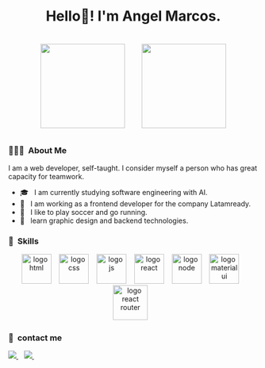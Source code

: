
<h1 align="center">Hello👋! I'm Angel Marcos.<h1/>
<p align="center">
  <img  height="170px" src="https://github-readme-stats.vercel.app/api?username=angelMarcosCastilla&theme=buefy&show_icons=true" />  &nbsp; &nbsp;
  <img   height="170px" src="https://github-readme-stats.vercel.app/api/top-langs/?username=angelMarcosCastilla&theme=buefy&layout=compact" />
</p>

<h3> 👨🏻‍💻 &nbsp;About Me </h3>
<p>I am a web developer, self-taught. I consider myself a person who has great capacity for teamwork.</p>

- 🎓 &nbsp; I am currently studying software engineering with AI.
- 💼 &nbsp; I am working as a frontend developer for the company Latamready.
- 🏃 &nbsp; I like to play soccer and go running.
- 🎯 &nbsp; learn graphic design and backend technologies.
<h3> 🏅 &nbsp;Skills</h3>
<p align="center">
  <img src="https://res.cloudinary.com/dggsqddcf/image/upload/v1669404629/html5_hbxhqt.svg" alt="logo html" width="60">&nbsp; &nbsp;
  <img src="https://res.cloudinary.com/dggsqddcf/image/upload/v1669404629/css_fn5m4n.svg" alt="logo css" width="60">&nbsp; &nbsp;
  <img src="https://res.cloudinary.com/dggsqddcf/image/upload/v1669404629/javascript_wxnved.svg" alt="logo js" width="60">&nbsp; &nbsp;
   <img src="https://res.cloudinary.com/dggsqddcf/image/upload/v1669404629/react_yvfbxd.svg" alt="logo react" width="60">&nbsp; &nbsp;
  <img src="https://res.cloudinary.com/dggsqddcf/image/upload/v1669404629/nodejs_h1jodr.svg" alt="logo node" width="60">&nbsp; &nbsp;
   <img src="https://res.cloudinary.com/dggsqddcf/image/upload/v1669404629/materialui_erwock.svg" alt="logo material ui" width="60">&nbsp; &nbsp;
   <img src="https://res.cloudinary.com/dggsqddcf/image/upload/v1669404629/reactrouter_svcxne.svg" alt="logo react router" width="70">&nbsp; &nbsp;
 </p>

<h3>🤝 &nbsp;contact me </h3>

<p >
  <a href="https://angel-marcos-portafolio.vercel.app">
  <img src="https://img.shields.io/badge/Personal%20Website-gray.svg?colorA=655BE1&colorB=E34F26&style=for-the-badge"/>
  </a>&nbsp;&nbsp;
   <a href="https://www.linkedin.com/in/angel-joel-marcos-castilla-120982215">
    <img src="https://img.shields.io/badge/Linkedin-gray.svg?colorA=655BE1&colorB=0A66C2&style=for-the-badge"/>
  </a>&nbsp;&nbsp;
</p>

